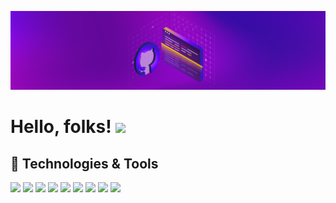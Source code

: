 [![GitHub Banner](banner.png)](https://)
# Hello, folks! <img src="https://raw.githubusercontent.com/MartinHeinz/MartinHeinz/master/wave.gif" width="30px">

<!-- Apart from coding, I also maintain a blog - you can find my articles on my website at [My web](https://) as well as on [Medium](https://medium.com/@) and [DEV.to](https://dev.to/). -->

## 🔧 Technologies & Tools
![](https://img.shields.io/badge/OS-Linux-informational?style=flat&logo=linux&logoColor=white&color=2bbc8a)
![](https://img.shields.io/badge/OS-Windows-informational?style=flat&logo=windows&logoColor=white&color=2bbc8a)
![](https://img.shields.io/badge/Code-Python-informational?style=flat&logo=python&logoColor=white&color=2bbc8a)
![](https://img.shields.io/badge/Code-PHP-informational?style=flat&logo=php&logoColor=white&color=2bbc8a)
![](https://img.shields.io/badge/Code-MySQL-informational?style=flat&logo=mysql&logoColor=white&color=2bbc8a)
![](https://img.shields.io/badge/Code-JavaScript-informational?style=flat&logo=javascript&logoColor=white&color=2bbc8a)
![](https://img.shields.io/badge/Shell-Bash-informational?style=flat&logo=gnu-bash&logoColor=white&color=2bbc8a)
![](https://img.shields.io/badge/Tools-Docker-informational?style=flat&logo=docker&logoColor=white&color=2bbc8a)
![](https://img.shields.io/badge/Cloud-Digital_Ocean-informational?style=flat&logo=digitalocean&logoColor=white&color=2bbc8a)


<!-- ## &#x1f4c8; GitHub Stats
<a href="https://github.com/n07f0und/n07f0und">
  <img align="center" src="https://github-readme-stats.vercel.app/api/top-langs/?username=n07f0und&hide=html,tex&theme=radical&langs_count=3" />
</a>
<a href="https://github.com/n07f0und/n07f0und">
  <img align="center" src="https://github-readme-stats.vercel.app/api?username=n07f0und&show_icons=true&line_height=26&count_private=true&theme=radical" alt="GitHub Stats" />
</a> -->

<!-- links to your social media accounts -->

[1]: https://twitter.com/_K3voh
[2]: https://github.com/n07f0und
<!---
n07f0und/n07f0und is a ✨ special ✨ repository because its `README.md` (this file) appears on your GitHub profile.
You can click the Preview link to take a look at your changes.
--->
